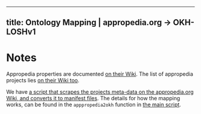 <!--
SPDX-FileCopyrightText: 2021 Martin Häuer <martin.haeuer@ose-germany.de>
SPDX-FileCopyrightText: 2021 Robin Vobruba <hoijui.quaero@gmail.com>

SPDX-License-Identifier: GPL-3.0-or-later
-->

---
title: Ontology Mapping | appropedia.org → OKH-LOSHv1
---

# Notes

Appropedia properties are documented [on their Wiki](
https://www.appropedia.org/Template:Infobox_project).
The list of appropedia projects lies [on their Wiki too](
https://www.appropedia.org/w/index.php?title=Special:WhatLinksHere/Template:Infobox_project&limit=500).

We have [a script that scrapes the projects meta-data on the appropedia.org Wiki,
and converts it to manifest files](
https://github.com/OPEN-NEXT/LOSH-Appropedia-Scraper).
The details for how the mapping works,
can be found in the `apppropedia2okh` function in [the main script](
https://github.com/OPEN-NEXT/LOSH-Appropedia-Scraper/blob/main/scraper.py#L111).
